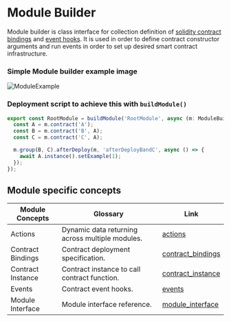 # Module Builder

Module builder is class interface for collection definition of [solidity contract bindings](./contract_binding.md)
and [event hooks](./events.md). It is used in order to define contract constructor arguments and run events in order to
set up desired smart contract infrastructure.

### Simple Module builder example image

![ModuleExample](../../images/module_example.png)

### Deployment script to achieve this with `buildModule()`

```typescript
export const RootModule = buildModule('RootModule', async (m: ModuleBuilder) => {
  const A = m.contract('A');
  const B = m.contract('B', A);
  const C = m.contract('C', A);

  m.group(B, C).afterDeploy(m, 'afterDeployBandC', async () => {
    await A.instance().setExample(1);
  });
});
```

## Module specific concepts

| Module Concepts   | Glossary                                        | Link                                     |
| ----------------- | ----------------------------------------------- | ---------------------------------------- |
| Actions           | Dynamic data returning across multiple modules. | [actions](./actions.md)
| Contract Bindings | Contract deployment specification.              | [contract_bindings](./contract_binding.md)
| Contract Instance | Contract instance to call contract function.    | [contract_instance](./contract_instance.md)
| Events            | Contract event hooks.                           | [events](./events.md)
| Module Interface  | Module interface reference.                     | [module_interface](./module_interface.md)
